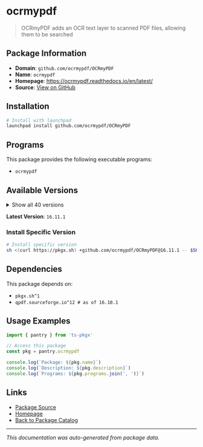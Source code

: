 # ocrmypdf

> OCRmyPDF adds an OCR text layer to scanned PDF files, allowing them to be searched

## Package Information

- **Domain**: `github.com/ocrmypdf/OCRmyPDF`
- **Name**: `ocrmypdf`
- **Homepage**: https://ocrmypdf.readthedocs.io/en/latest/
- **Source**: [View on GitHub](https://github.com/pkgxdev/pantry/tree/main/projects/github.com/ocrmypdf/OCRmyPDF/package.yml)

## Installation

```bash
# Install with launchpad
launchpad install github.com/ocrmypdf/OCRmyPDF
```

## Programs

This package provides the following executable programs:

- `ocrmypdf`

## Available Versions

<details>
<summary>Show all 40 versions</summary>

- `16.11.1`, `16.11.0`, `16.10.4`, `16.10.3`, `16.10.2`
- `16.10.1`, `16.10.0`, `16.7.0`, `16.6.2`, `16.6.1`
- `16.6.0`, `16.5.0`, `16.4.3`, `16.4.2`, `16.4.1`
- `16.4.0`, `16.3.1`, `16.3.0`, `16.2.0`, `16.1.2`
- `16.1.1`, `16.1.0`, `16.0.4`, `16.0.3`, `16.0.2`
- `16.0.1`, `16.0.0`, `15.4.4`, `15.4.3`, `15.4.2`
- `15.4.1`, `15.4.0`, `15.3.1`, `15.3.0`, `15.2.0`
- `15.1.0`, `15.0.2`, `15.0.1`, `15.0.0`, `14.4.0`

</details>

**Latest Version**: `16.11.1`

### Install Specific Version

```bash
# Install specific version
sh <(curl https://pkgx.sh) +github.com/ocrmypdf/OCRmyPDF@16.11.1 -- $SHELL -i
```

## Dependencies

This package depends on:

- `pkgx.sh^1`
- `qpdf.sourceforge.io^12 # as of 16.10.1`

## Usage Examples

```typescript
import { pantry } from 'ts-pkgx'

// Access this package
const pkg = pantry.ocrmypdf

console.log(`Package: ${pkg.name}`)
console.log(`Description: ${pkg.description}`)
console.log(`Programs: ${pkg.programs.join(', ')}`)
```

## Links

- [Package Source](https://github.com/pkgxdev/pantry/tree/main/projects/github.com/ocrmypdf/OCRmyPDF/package.yml)
- [Homepage](https://ocrmypdf.readthedocs.io/en/latest/)
- [Back to Package Catalog](../../../package-catalog.md)

---

*This documentation was auto-generated from package data.*
